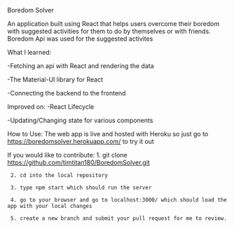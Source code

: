 Boredom Solver

An application built using React that helps users overcome their boredom with suggested activities for them to do by themselves or with friends. Boredom Api was used for the suggested activites

What I learned:
  
  -Fetching an api with React and rendering the data
  
  -The Material-UI library for React
  
  -Connecting the backend to the frontend
  
  
Improved on:
  -React Lifecycle 
    
  -Updating/Changing state for various components
    
   
How to Use:
 The web app is live and hosted with Heroku so just go to https://boredomsolver.herokuapp.com/ to try it out
 
 
 If you would like to contribute:
      1. git clone https://github.com/timtitan180/BoredomSolver.git
      
     2. cd into the local repository 
     
     3. type npm start which should run the server
     
     4. go to your browser and go to localhost:3000/ which should load the app with your local changes
     
     5. create a new branch and submit your pull request for me to review.
     
    
     
   
     
    
    
  
